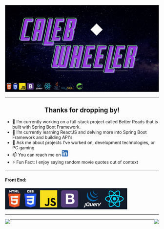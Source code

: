 
<img src="https://github.com/CalebEWheeler/CalebEWheeler/blob/main/readme_images/header.gif">

---

<h2 align="center">Thanks for dropping by!</h2>

* 🔭 I’m currently working on a full-stack project called Better Reads that is built with Spring Boot Framework.
* 🌱 I’m currently learning ReactJS and delving more into Spring Boot Framework and building API's
* 💬 Ask me about projects I've worked on, development technologies, or PC gaming
* 📫 You can reach me on <a href="https://www.linkedin.com/in/cew32/"><img width="20" src="https://github.com/CalebEWheeler/CalebEWheeler/blob/main/readme_images/linkedIn.png"></a>
* ⚡  Fun Fact: I enjoy saying random movie quotes out of context

---
#### Front End:
<img src="https://github.com/CalebEWheeler/CalebEWheeler/blob/main/readme_images/front-end.png" width="400">

---

<img align="left" src="https://github-readme-stats.vercel.app/api?username=calebewheeler&&show_icons=true&title_color=76D2A2&icon_color=76D2A2&text_color=ffffff&bg_color=4e157f" height="220">

<img align="right" src="https://github-readme-stats.vercel.app/api/top-langs?username=calebewheeler&&show_icons=true&title_color=76D2A2&icon_color=76D2A2&text_color=daf7dc&bg_color=4e157f" height="220">

---
 

